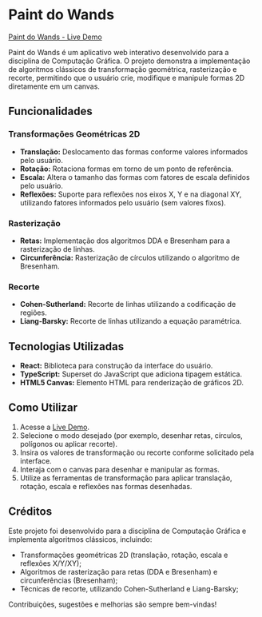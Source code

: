# Paint do Wands

[Paint do Wands - Live Demo](https://paint-do-wands.vercel.app/)

Paint do Wands é um aplicativo web interativo desenvolvido para a disciplina de Computação Gráfica. O projeto demonstra a implementação de algoritmos clássicos de transformação geométrica, rasterização e recorte, permitindo que o usuário crie, modifique e manipule formas 2D diretamente em um canvas.

## Funcionalidades

### Transformações Geométricas 2D
- **Translação:** Deslocamento das formas conforme valores informados pelo usuário.
- **Rotação:** Rotaciona formas em torno de um ponto de referência.
- **Escala:** Altera o tamanho das formas com fatores de escala definidos pelo usuário.
- **Reflexões:** Suporte para reflexões nos eixos X, Y e na diagonal XY, utilizando fatores informados pelo usuário (sem valores fixos).

### Rasterização
- **Retas:** Implementação dos algoritmos DDA e Bresenham para a rasterização de linhas.
- **Circunferência:** Rasterização de círculos utilizando o algoritmo de Bresenham.

### Recorte
- **Cohen-Sutherland:** Recorte de linhas utilizando a codificação de regiões.
- **Liang-Barsky:** Recorte de linhas utilizando a equação paramétrica.

## Tecnologias Utilizadas

- **React:** Biblioteca para construção da interface do usuário.
- **TypeScript:** Superset do JavaScript que adiciona tipagem estática.
- **HTML5 Canvas:** Elemento HTML para renderização de gráficos 2D.

## Como Utilizar

1. Acesse a [Live Demo](https://paint-do-wands.vercel.app/).
2. Selecione o modo desejado (por exemplo, desenhar retas, círculos, polígonos ou aplicar recorte).
3. Insira os valores de transformação ou recorte conforme solicitado pela interface.
4. Interaja com o canvas para desenhar e manipular as formas.
5. Utilize as ferramentas de transformação para aplicar translação, rotação, escala e reflexões nas formas desenhadas.

## Créditos
Este projeto foi desenvolvido para a disciplina de Computação Gráfica e implementa algoritmos clássicos, incluindo:

- Transformações geométricas 2D (translação, rotação, escala e reflexões X/Y/XY);
- Algoritmos de rasterização para retas (DDA e Bresenham) e circunferências (Bresenham);
- Técnicas de recorte, utilizando Cohen-Sutherland e Liang-Barsky;

Contribuições, sugestões e melhorias são sempre bem-vindas!
